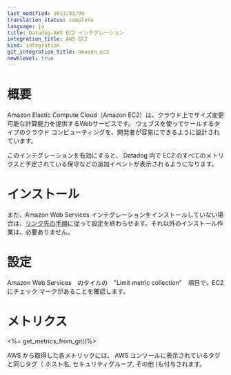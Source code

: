 ```yaml
---
last_modified: 2017/03/09
translation_status: complete
language: ja
title: Datadog-AWS EC2 インテグレーション
integration_title: AWS EC2
kind: integration
git_integration_title: amazon_ec2
newhlevel: true
---
```


<!-- # Overview

Amazon Elastic Compute Cloud (Amazon EC2) is a web service that provides resizable compute capacity in the cloud. It is designed to make web-scale cloud computing easier for developers.

Enable this integration to see in Datadog all your EC2 metrics, and additional events like scheduled maintenances. -->

# 概要

Amazon Elastic Compute Cloud（Amazon EC2）は、クラウド上でサイズ変更可能な計算能力を提供するWebサービスです。 ウェブスを使ってケールするタイプのクラウド コンピューティングを、開発者が容易にできるように設計されています。

このインテグレーションを有効にすると、 Datadog 内で EC2 のすべてのメトリクスと予定されている保守などの追加イベントが表示されるようになります。


<!-- # Installation

If you haven't already, set up the [Amazon Web Services integration first](/integrations/aws). There are no other installation steps that need to be performed. -->

# インストール

まだ、Amazon Web Services インテグレーションをインストールしていない場合は、[リンク先の手順](/ja/integrations/aws)に従って設定を終わらせます。それ以外のインストール作業は、必要ありません。


<!-- # Configuration

In the Amazon Web Services integration tile, ensure that EC2 is checked under metric collection. -->

# 設定

Amazon Web Services　のタイルの　"Limit metric collection"　項目で、EC2　にチェック マークがあることを確認します。


<!-- # Metrics

<%= get_metrics_from_git()%>

Each of the metrics retrieved from AWS will be assigned the same tags that appear in the AWS console, including but not limited to host name, security-groups, and more.
 -->

# メトリクス

<%= get_metrics_from_git()%>

AWS から取得した各メトリックには、 AWS コンソールに表示されているタグと同じタグ（ ホスト名, セキュリティグループ, その他 )も付与されます。



